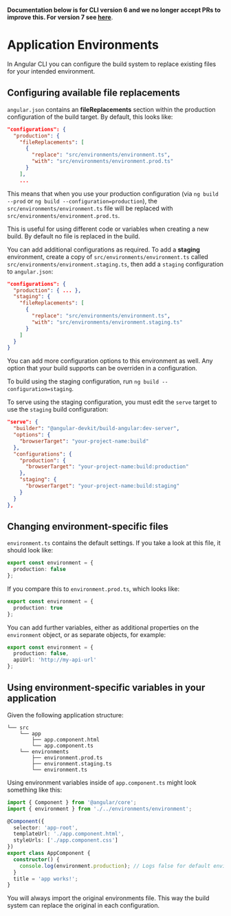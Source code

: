 **Documentation below is for CLI version 6 and we no longer accept PRs to improve this. For version 7 see [here](https://angular.io/guide/build#configuring-application-environments)**.

# Application Environments

In Angular CLI you can configure the build system to replace existing files for your intended
environment.

## Configuring available file replacements

`angular.json` contains an **fileReplacements** section within the production configuration of the
build target. By default, this looks like:

``` json
"configurations": {
  "production": {
    "fileReplacements": [
      {
        "replace": "src/environments/environment.ts",
        "with": "src/environments/environment.prod.ts"
      }
    ],
    ...
```

This means that when you use your production configuration (via `ng build --prod` or
`ng build --configuration=production`), the `src/environments/environment.ts` file will be replaced
with `src/environments/environment.prod.ts`.

This is useful for using different code or variables when creating a new build.
By default no file is replaced in the build.

You can add additional configurations as required.
To add a **staging** environment, create a copy of `src/environments/environment.ts` called `src/environments/environment.staging.ts`, then add a `staging` configuration to `angular.json`:

```json
"configurations": {
  "production": { ... },
  "staging": {
    "fileReplacements": [
      {
        "replace": "src/environments/environment.ts",
        "with": "src/environments/environment.staging.ts"
      }
    ]
  }
}
```

You can add more configuration options to this environment as well.
Any option that your build supports can be overriden in a configuration.

To build using the staging configuration, run `ng build --configuration=staging`.

To serve using the staging configuration, you must edit the `serve` target to use the `staging`
build configuration:
```json
"serve": {
  "builder": "@angular-devkit/build-angular:dev-server",
  "options": {
    "browserTarget": "your-project-name:build"
  },
  "configurations": {
    "production": {
      "browserTarget": "your-project-name:build:production"
    },
    "staging": {
      "browserTarget": "your-project-name:build:staging"
    }
  }
},
```

## Changing environment-specific files

`environment.ts` contains the default settings.  If you take a look at this file, it should look like:

``` TypeScript
export const environment = {
  production: false
};
```

If you compare this to `environment.prod.ts`, which looks like:

``` TypeScript
export const environment = {
  production: true
};
```

You can add further variables, either as additional properties on the `environment` object, or as separate objects, for example:

``` TypeScript
export const environment = {
  production: false,
  apiUrl: 'http://my-api-url'
};
```

## Using environment-specific variables in your application

Given the following application structure:

```
└── src
    └── app
        ├── app.component.html
        └── app.component.ts
    └── environments
        ├── environment.prod.ts
        ├── environment.staging.ts
        └── environment.ts
```

Using environment variables inside of `app.component.ts` might look something like this:

``` TypeScript
import { Component } from '@angular/core';
import { environment } from './../environments/environment';

@Component({
  selector: 'app-root',
  templateUrl: './app.component.html',
  styleUrls: ['./app.component.css']
})
export class AppComponent {
  constructor() {
    console.log(environment.production); // Logs false for default environment
  }
  title = 'app works!';
}
```

You will always import the original environments file.
This way the build system can replace the original in each configuration.

